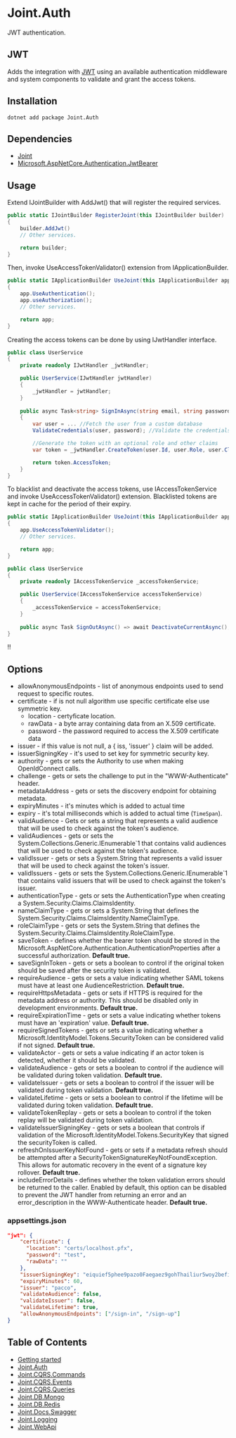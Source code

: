# Joint.Auth

JWT authentication.

## JWT

Adds the integration with [JWT][jwt] using an available authentication middleware and system components to validate and grant the access tokens.

## Installation
```
dotnet add package Joint.Auth
```

## Dependencies
- [Joint](https://www.nuget.org/packages/Joint/)
- [Microsoft.AspNetCore.Authentication.JwtBearer](https://www.nuget.org/packages/Microsoft.AspNetCore.Authentication.JwtBearer/)

## Usage

Extend IJointBuilder with AddJwt() that will register the required services.

```c#
public static IJointBuilder RegisterJoint(this IJointBuilder builder)
{
    builder.AddJwt()
    // Other services.

    return builder;
}
```

Then, invoke UseAccessTokenValidator() extension from IApplicationBuilder.

```c#
public static IApplicationBuilder UseJoint(this IApplicationBuilder app)
{
    app.UseAuthentication();
    app.useAuthorization();
    // Other services.

    return app;
}
```

Creating the access tokens can be done by using IJwtHandler interface.

```c#
public class UserService
{
    private readonly IJwtHandler _jwtHandler;

    public UserService(IJwtHandler jwtHandler)
    {
        _jwtHandler = jwtHandler;
    }
    
    public async Task<string> SignInAsync(string email, string password)
    {
        var user = ... //Fetch the user from a custom database
        ValidateCredentials(user, password); //Validate the credentials etc.

        //Generate the token with an optional role and other claims
        var token = _jwtHandler.CreateToken(user.Id, user.Role, user.Claims); 

        return token.AccessToken;
    }
}
```

To blacklist and deactivate the access tokens, use IAccessTokenService and invoke UseAccessTokenValidator() extension. Blacklisted tokens are kept in cache for the period of their expiry.

```c#
public static IApplicationBuilder UseJoint(this IApplicationBuilder app)
{
    app.UseAccessTokenValidator();
    // Other services.

    return app;
}
```

```c#
public class UserService
{
    private readonly IAccessTokenService _accessTokenService;

    public UserService(IAccessTokenService accessTokenService)
    {
        _accessTokenService = accessTokenService;
    }
    
    public async Task SignOutAsync() => await DeactivateCurrentAsync();
}
```

!!

## Options
- allowAnonymousEndpoints - list of anonymous endpoints used to send request to specific routes.
- certificate - if is not null algorithm use specific certificate else use symmetric key.
    - location - certyficate location.
    - rawData - a byte array containing data from an X.509 certificate.
    - password - the password required to access the X.509 certificate data
- issuer - if this value is not null, a { iss, 'issuer' } claim will be added.
- issuerSigningKey - it's used to set key for symmetric security key.
- authority - gets or sets the Authority to use when making OpenIdConnect calls.
- challenge - gets or sets the challenge to put in the "WWW-Authenticate" header.
- metadataAddress - gets or sets the discovery endpoint for obtaining metadata.
- expiryMinutes - it's minutes which is added to actual time 
- expiry - it's total milliseconds which is added to actual time (```TimeSpan```).
- validAudience - Gets or sets a string that represents a valid audience that will be used to check against the token's audience.
- validAudiences - gets or sets the System.Collections.Generic.IEnumerable`1 that contains valid audiences that will be used to check against the token's audience.
- validIssuer - gets or sets a System.String that represents a valid issuer that will be used to check against the token's issuer.
- validIssuers - gets or sets the System.Collections.Generic.IEnumerable`1 that contains valid issuers that will be used to check against the token's issuer.
- authenticationType - gets or sets the AuthenticationType when creating a System.Security.Claims.ClaimsIdentity.
- nameClaimType - gets or sets a System.String that defines the System.Security.Claims.ClaimsIdentity.NameClaimType.
- roleClaimType - gets or sets the System.String that defines the System.Security.Claims.ClaimsIdentity.RoleClaimType.
- saveToken - defines whether the bearer token should be stored in the Microsoft.AspNetCore.Authentication.AuthenticationProperties after a successful authorization. **Default true.**
- saveSignInToken - gets or sets a boolean to control if the original token should be saved after the security token is validated. 
- requireAudience - gets or sets a value indicating whether SAML tokens must have at least one AudienceRestriction. **Default true.**
- requireHttpsMetadata - gets or sets if HTTPS is required for the metadata address or authority. This should be disabled only in development environments. **Default true.**
- requireExpirationTime - gets or sets a value indicating whether tokens must have an 'expiration' value. **Default true.**
- requireSignedTokens - gets or sets a value indicating whether a Microsoft.IdentityModel.Tokens.SecurityToken can be considered valid if not signed. **Default true.**
- validateActor - gets or sets a value indicating if an actor token is detected, whether it should be validated.
- validateAudience - gets or sets a boolean to control if the audience will be validated during token validation. **Default true.**
- validateIssuer - gets or sets a boolean to control if the issuer will be validated during token validation. **Default true.**
- validateLifetime - gets or sets a boolean to control if the lifetime will be validated during token validation. **Default true.**
- validateTokenReplay - gets or sets a boolean to control if the token replay will be validated during token validation.
- validateIssuerSigningKey - gets or sets a boolean that controls if validation of the Microsoft.IdentityModel.Tokens.SecurityKey that signed the securityToken is called.
- refreshOnIssuerKeyNotFound - gets or sets if a metadata refresh should be attempted after a SecurityTokenSignatureKeyNotFoundException. This allows for automatic recovery in the event of a signature key rollover.  **Default true.**
- includeErrorDetails - defines whether the token validation errors should be returned to the caller. Enabled by default, this option can be disabled to prevent the JWT handler from returning an error and an error_description in the WWW-Authenticate header. **Default true.**

### appsettings.json

```json
"jwt": {
    "certificate": {
      "location": "certs/localhost.pfx",
      "password": "test",
      "rawData": ""
    },
    "issuerSigningKey": "eiquief5phee9pazo0Faegaez9gohThailiur5woy2befiech1oarai4aiLi6ahVecah3ie9Aiz6Peij",
    "expiryMinutes": 60,
    "issuer": "pacco",
    "validateAudience": false,
    "validateIssuer": false,
    "validateLifetime": true,
    "allowAnonymousEndpoints": ["/sign-in", "/sign-up"]
}
```

## Table of Contents
- [Getting started](/src/Joint)
- [Joint.Auth](#jwt)
- [Joint.CQRS.Commands](/src/Joint.CQRS.Commands)
- [Joint.CQRS.Events](/src/Joint.CQRS.Events)
- [Joint.CQRS.Queries](/src/Joint.CQRS.Queries)
- [Joint.DB.Mongo](/src/Joint.DB.Mongo)
- [Joint.DB.Redis](/src/Joint.DB.Redis)
- [Joint.Docs.Swagger](/src/Joint.Docs.Swagger)
- [Joint.Logging](/src/Joint.Logging)
- [Joint.WebApi](/src/Joint.WebApi)


[jwt]: https://jwt.io/